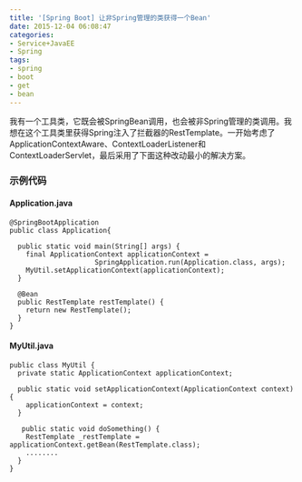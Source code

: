 ```yaml
---
title: '[Spring Boot] 让非Spring管理的类获得一个Bean'
date: 2015-12-04 06:08:47
categories: 
- Service+JavaEE
- Spring
tags: 
- spring
- boot
- get
- bean
---
```

我有一个工具类，它既会被SpringBean调用，也会被非Spring管理的类调用。我想在这个工具类里获得Spring注入了拦截器的RestTemplate。一开始考虑了ApplicationContextAware、ContextLoaderListener和ContextLoaderServlet，最后采用了下面这种改动最小的解决方案。

### 示例代码

#### Application.java
```
@SpringBootApplication
public class Application{

  public static void main(String[] args) {
    final ApplicationContext applicationContext = 
                     SpringApplication.run(Application.class, args);
    MyUtil.setApplicationContext(applicationContext);
  }
  
  @Bean
  public RestTemplate restTemplate() { 
    return new RestTemplate(); 
  }
}
```

#### MyUtil.java
```
public class MyUtil {
  private static ApplicationContext applicationContext;

  public static void setApplicationContext(ApplicationContext context) {
    applicationContext = context;
  }
  
   public static void doSomething() {
    RestTemplate _restTemplate = applicationContext.getBean(RestTemplate.class);
    ........
  } 
}
```
